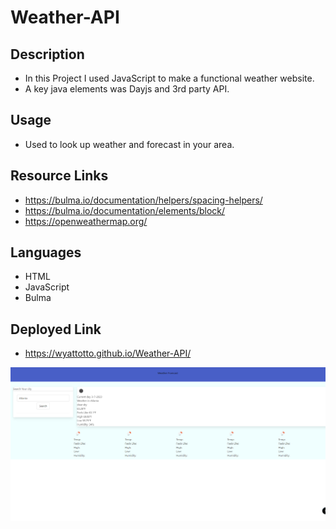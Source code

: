 # Weather-API
## Description  
- In this Project I used JavaScript to make a functional weather website.
- A key java elements was Dayjs and 3rd party API.
 

## Usage 
- Used to look up weather and forecast in your area.

## Resource Links
- https://bulma.io/documentation/helpers/spacing-helpers/
- https://bulma.io/documentation/elements/block/
- https://openweathermap.org/

## Languages 
- HTML
- JavaScript 
- Bulma

## Deployed Link
- https://wyattotto.github.io/Weather-API/

![Weather App](./Assets/screenshot.png)
